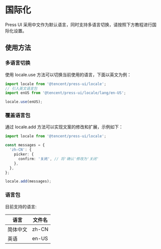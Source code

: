 # 国际化


Press UI 采用中文作为默认语言，同时支持多语言切换，请按照下方教程进行国际化设置。

## 使用方法

### 多语言切换

使用 locale.use 方法可以切换当前使用的语言，下面以英文为例：


```ts
import locale from '@tencent/press-ui/locale';
// 引入英文语言包
import enUS from '@tencent/press-ui/locale/lang/en-US';

locale.use(enUS);
```


### 覆盖语言包


通过 locale.add 方法可以实现文案的修改和扩展，示例如下：


```ts
import locale from '@tencent/press-ui/locale';

const messages = {
  'zh-CN': {
    picker: {
      confirm: '关闭', // 将'确认'修改为'关闭'
    },
  },
};

locale.add(messages);
```

### 语言包


目前支持的语言:

| 语言     | 文件名 |
| -------- | ------ |
| 简体中文 | zh-CN  |
| 英语     | en-US  |